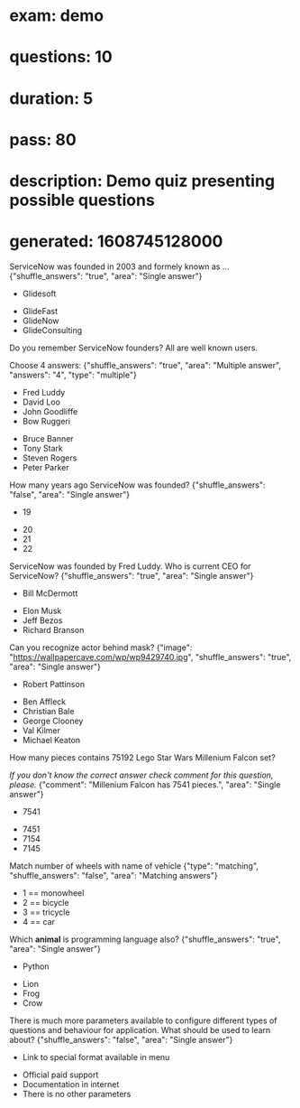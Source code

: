 # exam:        demo
# questions:   10
# duration:    5
# pass:        80
# description: Demo quiz presenting possible questions
# generated:   1608745128000

ServiceNow was founded in 2003 and formely known as ...
{"shuffle_answers": "true", "area": "Single answer"}
+ Glidesoft
- GlideFast
- GlideNow
- GlideConsulting

Do you remember ServiceNow founders? All are well known users.

Choose 4 answers:
{"shuffle_answers": "true", "area": "Multiple answer", "answers": "4", "type": "multiple"}
+ Fred Luddy
+ David Loo
+ John Goodliffe
+ Bow Ruggeri
- Bruce Banner
- Tony Stark
- Steven Rogers
- Peter Parker

How many years ago ServiceNow was founded?
{"shuffle_answers": "false", "area": "Single answer"}
+ 19
- 20
- 21
- 22

ServiceNow was founded by Fred Luddy. Who is current CEO for ServiceNow?
{"shuffle_answers": "true", "area": "Single answer"}
+ Bill McDermott
- Elon Musk
- Jeff Bezos
- Richard Branson

Can you recognize actor behind mask?
{"image": "https://wallpapercave.com/wp/wp9429740.jpg", "shuffle_answers": "true", "area": "Single answer"}
+ Robert Pattinson
- Ben Affleck
- Christian Bale
- George Clooney
- Val Kilmer
- Michael Keaton

How many pieces contains 75192 Lego Star Wars Millenium Falcon set?

_If you don't know the correct answer check comment for this question, please._
{"comment": "Millenium Falcon has 7541 pieces.", "area": "Single answer"}
+ 7541
- 7451
- 7154
- 7145

Match number of wheels with name of vehicle
{"type": "matching", "shuffle_answers": "false", "area": "Matching answers"}
+ 1 == monowheel
+ 2 == bicycle
+ 3 == tricycle
+ 4 == car

Which __animal__ is programming language also?
{"shuffle_answers": "true", "area": "Single answer"}
+ Python
- Lion
- Frog
- Crow

There is much more parameters available to configure different types of questions and behaviour for application. What should be used to learn about?
{"shuffle_answers": "false", "area": "Single answer"}
+ Link to special format available in menu 
- Official paid support
- Documentation in internet
- There is no other parameters
